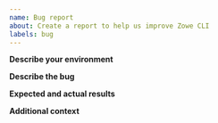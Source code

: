 ```yaml
---
name: Bug report
about: Create a report to help us improve Zowe CLI
labels: bug
---
```


<!-- Thanks for deciding to open an issue. Before submitting, please see the following information. -->

<!-- Before opening a new issue, please search our existing issues: https://github.com/zowe/zowe-cli/issues -->

<!--Also see the Troubleshooting section in the Zowe Docs website: https://docs.zowe.org/stable/troubleshoot/cli/known-cli
-->

**Describe your environment**

<!--
- Zowe CLI version installed (run command `zowe --version`):
- Installed plug-ins and their version numbers (run command `zowe plugins list --short`):
- Node.js and NPM versions installed (run `node --version`, `npm --version`):
- Environment variables in use:
- Operating system and version:
- Shell/terminal (bash, cmd, powershell, etc...):
- Daemon mode enabled or disabled:
- For more information, see Gathering information to troubleshoot Zowe CLI
-->

**Describe the bug**

<!-- A clear and concise description of the bug or error. -->


**Expected and actual results**

<!--
Details about the behavior:
1. Command issued:
2. Expected results:
3. Actual results:
4. Applicable log files:

-->


**Additional context**

<!-- Add any other context about the problem here. -->